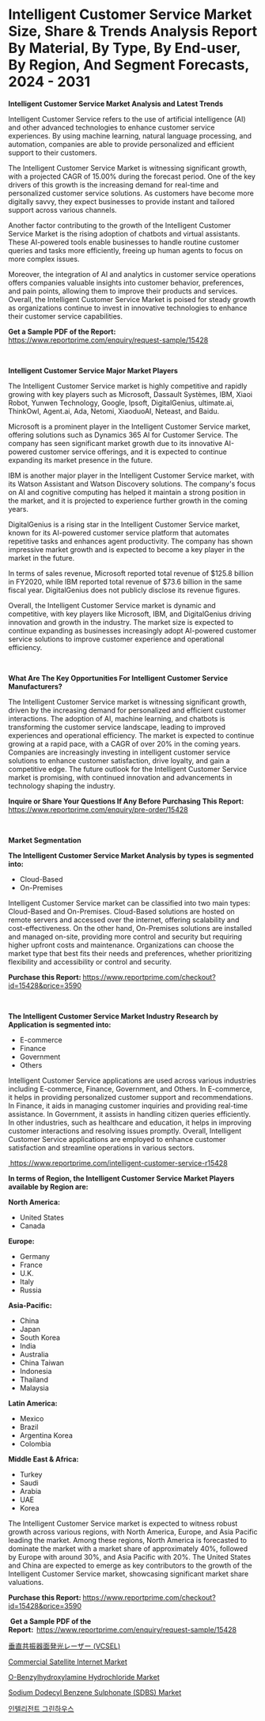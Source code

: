 <p><h1>Intelligent Customer Service Market Size, Share & Trends Analysis Report By Material, By Type, By End-user, By Region, And Segment Forecasts, 2024 - 2031</h1></p><p><strong>Intelligent Customer Service Market Analysis and Latest Trends</strong></p>
<p><p>Intelligent Customer Service refers to the use of artificial intelligence (AI) and other advanced technologies to enhance customer service experiences. By using machine learning, natural language processing, and automation, companies are able to provide personalized and efficient support to their customers.</p><p>The Intelligent Customer Service Market is witnessing significant growth, with a projected CAGR of 15.00% during the forecast period. One of the key drivers of this growth is the increasing demand for real-time and personalized customer service solutions. As customers have become more digitally savvy, they expect businesses to provide instant and tailored support across various channels.</p><p>Another factor contributing to the growth of the Intelligent Customer Service Market is the rising adoption of chatbots and virtual assistants. These AI-powered tools enable businesses to handle routine customer queries and tasks more efficiently, freeing up human agents to focus on more complex issues.</p><p>Moreover, the integration of AI and analytics in customer service operations offers companies valuable insights into customer behavior, preferences, and pain points, allowing them to improve their products and services. Overall, the Intelligent Customer Service Market is poised for steady growth as organizations continue to invest in innovative technologies to enhance their customer service capabilities.</p></p>
<p><strong>Get a Sample PDF of the Report:&nbsp;</strong> <a href="https://www.reportprime.com/enquiry/request-sample/15428">https://www.reportprime.com/enquiry/request-sample/15428</a></p>
<p>&nbsp;</p>
<p><strong>Intelligent Customer Service Major Market Players</strong></p>
<p><p>The Intelligent Customer Service market is highly competitive and rapidly growing with key players such as Microsoft, Dassault Systèmes, IBM, Xiaoi Robot, Yunwen Technology, Google, Ipsoft, DigitalGenius, ultimate.ai, ThinkOwl, Agent.ai, Ada, Netomi, XiaoduoAI, Neteast, and Baidu.</p><p>Microsoft is a prominent player in the Intelligent Customer Service market, offering solutions such as Dynamics 365 AI for Customer Service. The company has seen significant market growth due to its innovative AI-powered customer service offerings, and it is expected to continue expanding its market presence in the future.</p><p>IBM is another major player in the Intelligent Customer Service market, with its Watson Assistant and Watson Discovery solutions. The company's focus on AI and cognitive computing has helped it maintain a strong position in the market, and it is projected to experience further growth in the coming years.</p><p>DigitalGenius is a rising star in the Intelligent Customer Service market, known for its AI-powered customer service platform that automates repetitive tasks and enhances agent productivity. The company has shown impressive market growth and is expected to become a key player in the market in the future.</p><p>In terms of sales revenue, Microsoft reported total revenue of $125.8 billion in FY2020, while IBM reported total revenue of $73.6 billion in the same fiscal year. DigitalGenius does not publicly disclose its revenue figures.</p><p>Overall, the Intelligent Customer Service market is dynamic and competitive, with key players like Microsoft, IBM, and DigitalGenius driving innovation and growth in the industry. The market size is expected to continue expanding as businesses increasingly adopt AI-powered customer service solutions to improve customer experience and operational efficiency.</p></p>
<p>&nbsp;</p>
<p><strong>What Are The Key Opportunities For Intelligent Customer Service Manufacturers?</strong></p>
<p><p>The Intelligent Customer Service market is witnessing significant growth, driven by the increasing demand for personalized and efficient customer interactions. The adoption of AI, machine learning, and chatbots is transforming the customer service landscape, leading to improved experiences and operational efficiency. The market is expected to continue growing at a rapid pace, with a CAGR of over 20% in the coming years. Companies are increasingly investing in intelligent customer service solutions to enhance customer satisfaction, drive loyalty, and gain a competitive edge. The future outlook for the Intelligent Customer Service market is promising, with continued innovation and advancements in technology shaping the industry.</p></p>
<p><strong>Inquire or Share Your Questions If Any Before Purchasing This Report:</strong> <a href="https://www.reportprime.com/enquiry/pre-order/15428">https://www.reportprime.com/enquiry/pre-order/15428</a></p>
<p>&nbsp;</p>
<p><strong>Market Segmentation</strong></p>
<p><strong>The Intelligent Customer Service Market Analysis by types is segmented into:</strong></p>
<p><ul><li>Cloud-Based</li><li>On-Premises</li></ul></p>
<p><p>Intelligent Customer Service market can be classified into two main types: Cloud-Based and On-Premises. Cloud-Based solutions are hosted on remote servers and accessed over the internet, offering scalability and cost-effectiveness. On the other hand, On-Premises solutions are installed and managed on-site, providing more control and security but requiring higher upfront costs and maintenance. Organizations can choose the market type that best fits their needs and preferences, whether prioritizing flexibility and accessibility or control and security.</p></p>
<p><strong>Purchase this Report:&nbsp;</strong><a href="https://www.reportprime.com/checkout?id=15428&price=3590">https://www.reportprime.com/checkout?id=15428&price=3590</a></p>
<p>&nbsp;</p>
<p><strong>The Intelligent Customer Service Market Industry Research by Application is segmented into:</strong></p>
<p><ul><li>E-commerce</li><li>Finance</li><li>Government</li><li>Others</li></ul></p>
<p><p>Intelligent Customer Service applications are used across various industries including E-commerce, Finance, Government, and Others. In E-commerce, it helps in providing personalized customer support and recommendations. In Finance, it aids in managing customer inquiries and providing real-time assistance. In Government, it assists in handling citizen queries efficiently. In other industries, such as healthcare and education, it helps in improving customer interactions and resolving issues promptly. Overall, Intelligent Customer Service applications are employed to enhance customer satisfaction and streamline operations in various sectors.</p></p>
<p><a href="https://www.reportprime.com/intelligent-customer-service-r15428">&nbsp;https://www.reportprime.com/intelligent-customer-service-r15428</a></p>
<p><strong>In terms of Region, the Intelligent Customer Service Market Players available by Region are:</strong></p>
<p>
    <p> <strong> North America: </strong>
        <ul>
            <li>United States</li>
            <li>Canada</li>
        </ul>
        </p> 
    <p> <strong> Europe: </strong>
        <ul>
            <li>Germany</li>
            <li>France</li>
            <li>U.K.</li>
            <li>Italy</li>
            <li>Russia</li>
        </ul>
        </p> 
    <p> <strong> Asia-Pacific: </strong>
        <ul>
            <li>China</li>
            <li>Japan</li>
            <li>South Korea</li>
            <li>India</li>
            <li>Australia</li>
            <li>China Taiwan</li>
            <li>Indonesia</li>
            <li>Thailand</li>
            <li>Malaysia</li>
        </ul>
        </p> 
    <p> <strong> Latin America: </strong>
        <ul>
            <li>Mexico</li>
            <li>Brazil</li>
            <li>Argentina Korea</li>
            <li>Colombia</li>
        </ul>
        </p> 
    <p> <strong> Middle East & Africa: </strong>
        <ul>
            <li>Turkey</li>
            <li>Saudi</li>
            <li>Arabia</li>
            <li>UAE</li>
            <li>Korea</li>
        </ul>
    </p>
    </p>
<p><p>The Intelligent Customer Service market is expected to witness robust growth across various regions, with North America, Europe, and Asia Pacific leading the market. Among these regions, North America is forecasted to dominate the market with a market share of approximately 40%, followed by Europe with around 30%, and Asia Pacific with 20%. The United States and China are expected to emerge as key contributors to the growth of the Intelligent Customer Service market, showcasing significant market share valuations.</p></p>
<p><strong>Purchase this Report: </strong><a href="https://www.reportprime.com/checkout?id=15428&price=3590">https://www.reportprime.com/checkout?id=15428&price=3590</a></p>
<p>&nbsp;<strong>Get a Sample PDF of the Report:&nbsp;&nbsp;</strong><a href="https://www.reportprime.com/enquiry/request-sample/15428">https://www.reportprime.com/enquiry/request-sample/15428</a></p>
<p><strong></strong></p>
<p><p><a href="https://medium.com/@wesleyeilly8796202/%E7%9B%B4%E6%8E%A5%E3%82%AD%E3%83%A3%E3%83%93%E3%83%86%E3%82%A3%E8%A1%A8%E9%9D%A2%E6%94%BE%E5%B0%84%E3%83%AC%E3%83%BC%E3%82%B6%E3%83%BC-vcsels-%E5%B8%82%E5%A0%B4%E3%82%B7%E3%82%A7%E3%82%A2%E3%81%AE%E9%80%B2%E5%8C%96%E3%81%A8%E5%B8%82%E5%A0%B4%E6%88%90%E9%95%B7%E3%81%AE%E3%83%88%E3%83%AC%E3%83%B3%E3%83%892024%E5%B9%B4%E3%81%8B%E3%82%892031%E5%B9%B4%E3%81%BE%E3%81%A7-10f6920776c4">垂直共振器面発光レーザー (VCSEL)</a></p><p><a href="https://medium.com/@liam.mcgrath5645/commercial-satellite-internet-market-insights-into-market-cagr-market-trends-and-growth-491ab20a86e5">Commercial Satellite Internet Market</a></p><p><a href="https://www.linkedin.com/pulse/o-benzylhydroxylamine-hydrochloride-market-size-examines-vy0fe?trackingId=J0q6extxc%2FasETchzAIHwA%3D%3D">O-Benzylhydroxylamine Hydrochloride Market</a></p><p><a href="https://www.linkedin.com/pulse/sodium-dodecyl-benzene-sulphonate-sdbs-market-size-growth-fzkhe?trackingId=brBx2b3J3Vr9W%2Fk1jvycBA%3D%3D">Sodium Dodecyl Benzene Sulphonate (SDBS) Market</a></p><p><a href="https://medium.com/@heatherelasquez5675/%EC%A7%80%EB%8A%A5%ED%98%95-%EC%98%A8%EC%8B%A4-%EC%8B%9C%EC%9E%A5-%EC%A7%80%ED%91%9C-%ED%95%B4%EB%8F%85-%EC%8B%9C%EC%9E%A5-%EC%A0%90%EC%9C%A0%EC%9C%A8-%ED%8A%B8%EB%A0%8C%EB%93%9C-%EB%B0%8F-%EC%84%B1%EC%9E%A5-%ED%8C%A8%ED%84%B4-b9425cad7ac8">인텔리전트 그린하우스</a></p></p>